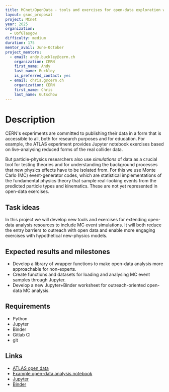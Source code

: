 ```yaml
---
title: MCnet/OpenData - tools and exercises for open-data exploration with MC simulations
layout: gsoc_proposal
project: MCnet
year: 2025
organization:
  - UofGlasgow
difficulty: medium
duration: 175
mentor_avail: June-October
project_mentors:
  - email: andy.buckley@cern.ch
    organization: CERN
    first_name: Andy
    last_name: Buckley
    is_preferred_contact: yes
  - email: chris.g@cern.ch
    organization: CERN
    first_name: Chris
    last_name: Gutschow
---
```


# Description

CERN's experiments are committed to publishing their data in a form that
is accessible to all, both for research purposes and for education. For
example, the ATLAS experiment provides Jupyter notebook exercises based
on live-analysing reduced forms of the real collider data.

But particle-physics researchers also use _simulations_ of data as a
crucial tool for testing theories and for understanding the background
processes that new physics effects have to be isolated from. For this
we use Monte Carlo (MC) event-generator codes, which are statistical
implementations of the fundamental physics theory that sample
real-looking events from the predicted particle types and
kinematics. These are not yet represented in open-data exercises.

## Task ideas

In this project we will develop new tools and exercises for extending
open-data analysis resources to include MC event simulations. It will
both reduce the entry barriers to outreach with open data and enable more
engaging exercises with hypothetical new-physics models.

## Expected results and milestones

 * Develop a library of wrapper functions to make open-data analysis more approachable for non-experts.
 * Create functions and datasets for loading and analysing MC event samples through Jupyter.
 * Develop a new Jupyter+Binder worksheet for outreach-oriented open-data MC analysis.
 
## Requirements

 * Python
 * Jupyter
 * Binder
 * Gitlab CI
 * git

## Links

 * [ATLAS open data](https://atlas.cern/Resources/Opendata)
 * [Example open-data analysis notebook](https://nbviewer.org/github/atlas-outreach-data-tools/notebooks-collection-opendata/blob/master/13-TeV-examples/cpp/ATLAS_OpenData_13-TeV__analysis_example-cpp_Hyy_channel.ipynb)
 * [Jupyter](https://jupyter.org/)
 * [Binder](https://mybinder.org/)
